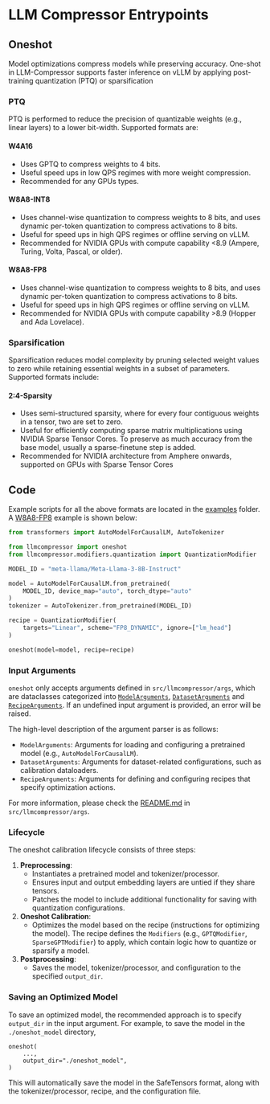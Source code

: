 # LLM Compressor Entrypoints

## Oneshot

Model optimizations compress models while preserving accuracy. One-shot in LLM-Compressor supports faster inference on vLLM by applying post-training quantization (PTQ) or sparsification

### PTQ
PTQ is performed to reduce the precision of quantizable weights (e.g., linear layers) to a lower bit-width. Supported formats are:

#### W4A16
- Uses GPTQ to compress weights to 4 bits. 
- Useful speed ups in low QPS regimes with more weight compression. 
- Recommended for any GPUs types. 
#### W8A8-INT8 
- Uses channel-wise quantization to compress weights to 8 bits, and uses dynamic per-token quantization to compress activations to 8 bits. 
- Useful for speed ups in high QPS regimes or offline serving on vLLM. 
- Recommended for NVIDIA GPUs with compute capability <8.9 (Ampere, Turing, Volta, Pascal, or older). 
#### W8A8-FP8
- Uses channel-wise quantization to compress weights to 8 bits, and uses dynamic per-token quantization to compress activations to 8 bits. 
- Useful for speed ups in high QPS regimes or offline serving on vLLM. 
- Recommended for NVIDIA GPUs with compute capability >8.9 (Hopper and Ada Lovelace). 

### Sparsification
Sparsification reduces model complexity by pruning selected weight values to zero while retaining essential weights in a subset of parameters. Supported formats include:

#### 2:4-Sparsity
- Uses semi-structured sparsity, where for every four contiguous weights in a tensor, two are set to zero. 
- Useful for efficiently computing sparse matrix multiplications using NVIDIA Sparse Tensor Cores. To preserve as much accuracy from the base model, usually a sparse-finetune step is added. 
- Recommended for NVIDIA architecture from Amphere onwards, supported on GPUs with Sparse Tensor Cores

## Code

Example scripts for all the above formats are located in the [examples](../../../examples/) folder. A [W8A8-FP8](../../../examples/quantization_w8a8_fp8/llama3_example.py) example is shown below: 

```python
from transformers import AutoModelForCausalLM, AutoTokenizer

from llmcompressor import oneshot
from llmcompressor.modifiers.quantization import QuantizationModifier

MODEL_ID = "meta-llama/Meta-Llama-3-8B-Instruct"

model = AutoModelForCausalLM.from_pretrained(
    MODEL_ID, device_map="auto", torch_dtype="auto"
)
tokenizer = AutoTokenizer.from_pretrained(MODEL_ID)

recipe = QuantizationModifier(
    targets="Linear", scheme="FP8_DYNAMIC", ignore=["lm_head"]
)

oneshot(model=model, recipe=recipe)
```

### Input Arguments
`oneshot` only accepts arguments defined in `src/llmcompressor/args`, which are dataclasses categorized into [`ModelArguments`](../../llmcompressor/args/model_arguments.py), [`DatasetArguments`](../../llmcompressor/args/dataset_arguments.py) and [`RecipeArguments`](../../llmcompressor/args/recipe_arguments.py). If an undefined input argument is provided, an error will be raised.

The high-level description of the argument parser is as follows:

- `ModelArguments`: Arguments for loading and configuring a pretrained model
    (e.g., `AutoModelForCausalLM`).
- `DatasetArguments`: Arguments for dataset-related configurations, such as
    calibration dataloaders.
- `RecipeArguments`: Arguments for defining and configuring recipes that specify
    optimization actions.

For more information, please check the [README.md](../../llmcompressor/args/README.md) in `src/llmcompressor/args`.


### Lifecycle

The oneshot calibration lifecycle consists of three steps:
1. **Preprocessing**:
    - Instantiates a pretrained model and tokenizer/processor.
    - Ensures input and output embedding layers are untied if they share
        tensors.
    - Patches the model to include additional functionality for saving with
        quantization configurations.
2. **Oneshot Calibration**:
    - Optimizes the model based on the recipe (instructions for optimizing the model). The 
        recipe defines the `Modifiers` (e.g., `GPTQModifier`, `SparseGPTModifier`) to apply, which
        contain logic how to quantize or sparsify a model. 
3. **Postprocessing**:
    - Saves the model, tokenizer/processor, and configuration to the specified
        `output_dir`.

### Saving an Optimized Model

To save an optimized model, the recommended approach is to specify `output_dir` in the input argument. For example, to save the model in the `./oneshot_model` directory,

```python3
oneshot(
    ...,
    output_dir="./oneshot_model",
)
```    

This will automatically save the model in the SafeTensors format, along with the tokenizer/processor, recipe, and the configuration file.
